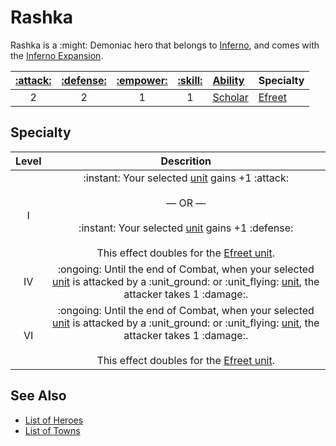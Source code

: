 # Rashka

Rashka is a :might: Demoniac hero that belongs to [Inferno](../towns/inferno.md), and comes with the [Inferno Expansion](../content.md).

| [:attack:](../statistics/attack.md) | [:defense:](../statistics/defense.md) | [:empower:](../statistics/power.md) | [:skill:](../statistics/knowledge.md) | [Ability](../abilities/index.md) | Specialty |
| :---: | :---: | :---: | :---: | :--- | :--- |
| 2 | 2 | 1 | 1 | [Scholar](../abilities/scholar.md) | [Efreet](#specialty) |


## Specialty

| Level | Descrition |
| :---: | :---: |
| Ⅰ | :instant: Your selected [unit](../units/index.md) gains +1 :attack:<br><br>— OR —<br><br>:instant: Your selected [unit](../units/index.md) gains +1 :defense:<br><br>This effect doubles for the [Efreet unit](../units/efreet.md). |
| Ⅳ | :ongoing: Until the end of Combat, when your selected [unit](../units/index.md) is attacked by a :unit_ground: or :unit_flying: [unit](../units/index.md), the attacker takes 1 :damage:. |
| Ⅵ | :ongoing: Until the end of Combat, when your selected [unit](../units/index.md) is attacked by a :unit_ground: or :unit_flying: [unit](../units/index.md), the attacker takes 1 :damage:.<br><br>This effect doubles for the [Efreet unit](../units/efreet.md). |


## See Also

- [List of Heroes](index.md)
- [List of Towns](../towns/index.md)
